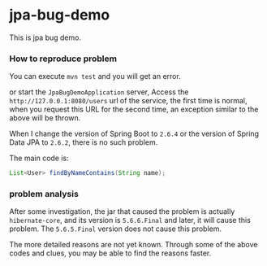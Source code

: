 # jpa-bug-demo

This is jpa bug demo.

### How to reproduce problem

You can execute `mvn test` and you will get an error.

or start the `JpaBugDemoApplication` server, Access the `http://127.0.0.1:8080/users` url of the service, the first time is normal, when you request this URL for the second time, an exception similar to the above will be thrown.

When I change the version of Spring Boot to `2.6.4` or the version of Spring Data JPA to `2.6.2`, there is no such problem.

The main code is:

```java
List<User> findByNameContains(String name);
```

### problem analysis

After some investigation, the jar that caused the problem is actually `hibernate-core`, and its version is `5.6.6.Final` and later, it will cause this problem. The `5.6.5.Final` version does not cause this problem.

The more detailed reasons are not yet known. Through some of the above codes and clues, you may be able to find the reasons faster.
